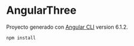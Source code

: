 # AngularThree

Proyecto generado con [Angular CLI](https://github.com/angular/angular-cli) version 6.1.2.

```npm
npm install
```
